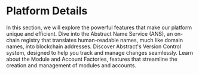 # Platform Details

In this section, we will explore the powerful features that make our platform unique and efficient. Dive into the
Abstract Name Service (ANS), an on-chain registry that translates human-readable names, much like domain names, into
blockchain addresses. Discover Abstract's Version Control system, designed to help you track and manage changes
seamlessly. Learn about the Module and Account Factories, features that streamline the creation and management of
modules and accounts.
